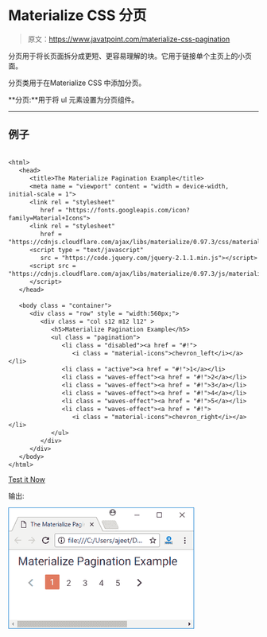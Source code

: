# Materialize CSS 分页

> 原文：<https://www.javatpoint.com/materialize-css-pagination>

分页用于将长页面拆分成更短、更容易理解的块。它用于链接单个主页上的小页面。

分页类用于在Materialize CSS 中添加分页。

**分页:**用于将 ul 元素设置为分页组件。

* * *

## 例子

```

<html>
   <head>
      <title>The Materialize Pagination Example</title>
      <meta name = "viewport" content = "width = device-width, initial-scale = 1">      
      <link rel = "stylesheet"
         href = "https://fonts.googleapis.com/icon?family=Material+Icons">
      <link rel = "stylesheet"
         href = "https://cdnjs.cloudflare.com/ajax/libs/materialize/0.97.3/css/materialize.min.css">
      <script type = "text/javascript"
         src = "https://code.jquery.com/jquery-2.1.1.min.js"></script>
      <script src = "https://cdnjs.cloudflare.com/ajax/libs/materialize/0.97.3/js/materialize.min.js">
      </script>
   </head>

   <body class = "container"> 
      <div class = "row" style = "width:560px;">
         <div class = "col s12 m12 l12" >
            <h5>Materialize Pagination Example</h5>
            <ul class = "pagination">
               <li class = "disabled"><a href = "#!">
                  <i class = "material-icons">chevron_left</i></a></li>
               <li class = "active"><a href = "#!">1</a></li>
               <li class = "waves-effect"><a href = "#!">2</a></li>
               <li class = "waves-effect"><a href = "#!">3</a></li>
               <li class = "waves-effect"><a href = "#!">4</a></li>
               <li class = "waves-effect"><a href = "#!">5</a></li>
               <li class = "waves-effect"><a href = "#!">
                  <i class = "material-icons">chevron_right</i></a></li>
            </ul>
         </div>
      </div>      
   </body>  
</html>

```

[Test it Now](https://www.javatpoint.com/oprweb/test.jsp?filename=materializecsspagination1)

输出:

![Materialize Pagination 1](img/ee1468a9aa1ffefa7af95420f78a480f.png)